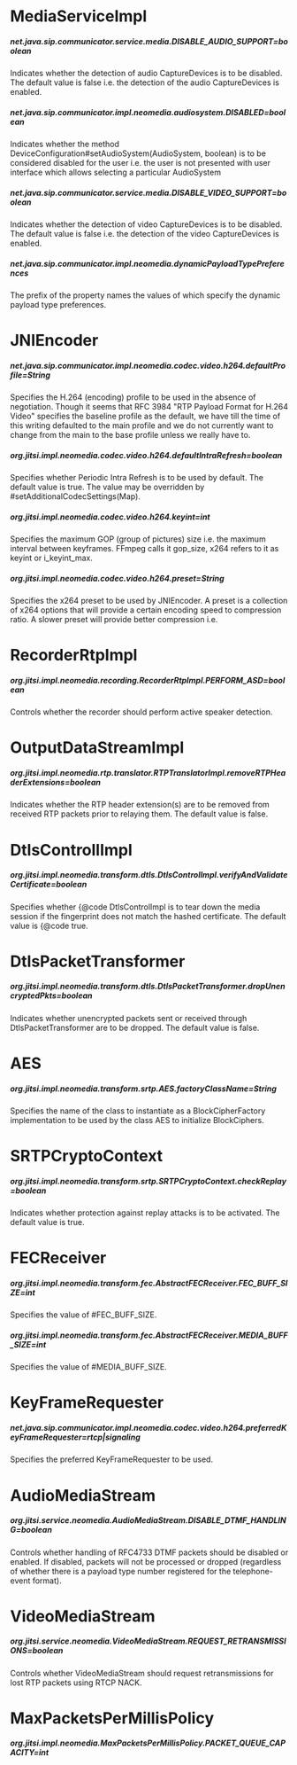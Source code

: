 # MediaServiceImpl

##### net.java.sip.communicator.service.media.DISABLE\_AUDIO\_SUPPORT=*boolean*

Indicates whether the detection of audio CaptureDevices is to be disabled. The default value is false i.e. the detection of the audio CaptureDevices is enabled.

##### net.java.sip.communicator.impl.neomedia.audiosystem.DISABLED=*boolean*

Indicates whether the method DeviceConfiguration#setAudioSystem(AudioSystem, boolean) is to be considered disabled for the user i.e. the user is not presented with user interface which allows selecting a particular AudioSystem

##### net.java.sip.communicator.service.media.DISABLE\_VIDEO\_SUPPORT=*boolean*

Indicates whether the detection of video CaptureDevices is to be disabled. The default value is false i.e. the detection of the video CaptureDevices is enabled.

##### net.java.sip.communicator.impl.neomedia.dynamicPayloadTypePreferences

The prefix of the property names the values of which specify the dynamic payload type preferences.

# JNIEncoder

##### net.java.sip.communicator.impl.neomedia.codec.video.h264.defaultProfile=*String*

Specifies the H.264 (encoding) profile to be used in the absence of negotiation. Though it seems that RFC 3984 "RTP Payload Format for H.264 Video" specifies the baseline profile as the default, we have till the time of this writing defaulted to the main profile and we do not currently want to change from the main to the base profile unless we really have to.

##### org.jitsi.impl.neomedia.codec.video.h264.defaultIntraRefresh=*boolean*

Specifies whether Periodic Intra Refresh is to be used by default. The default value is true. The value may be overridden by #setAdditionalCodecSettings(Map).

##### org.jitsi.impl.neomedia.codec.video.h264.keyint=*int*

Specifies the maximum GOP (group of pictures) size i.e. the maximum interval between keyframes. FFmpeg calls it gop\_size, x264 refers to it as keyint or i\_keyint\_max.

##### org.jitsi.impl.neomedia.codec.video.h264.preset=*String*
    
Specifies the x264 preset to be used by JNIEncoder. A preset is a collection of x264 options that will provide a certain encoding speed to compression ratio. A slower preset will provide better compression i.e.

# RecorderRtpImpl

##### org.jitsi.impl.neomedia.recording.RecorderRtpImpl.PERFORM\_ASD=*boolean*

Controls whether the recorder should perform active speaker detection.

# OutputDataStreamImpl

##### org.jitsi.impl.neomedia.rtp.translator.RTPTranslatorImpl.removeRTPHeaderExtensions=*boolean*

Indicates whether the RTP header extension(s) are to be removed from received RTP packets prior to relaying them. The default value is false.

# DtlsControllImpl

##### org.jitsi.impl.neomedia.transform.dtls.DtlsControlImpl.verifyAndValidateCertificate=*boolean*

Specifies whether {@code DtlsControlImpl is to tear down the media session if the fingerprint does not match the hashed certificate. The default value is {@code true.

# DtlsPacketTransformer

##### org.jitsi.impl.neomedia.transform.dtls.DtlsPacketTransformer.dropUnencryptedPkts=*boolean*

Indicates whether unencrypted packets sent or received through DtlsPacketTransformer are to be dropped. The default value is false.

# AES

##### org.jitsi.impl.neomedia.transform.srtp.AES.factoryClassName=*String*

Specifies the name of the class to instantiate as a BlockCipherFactory implementation to be used by the class AES to initialize BlockCiphers.

# SRTPCryptoContext

##### org.jitsi.impl.neomedia.transform.srtp.SRTPCryptoContext.checkReplay=*boolean*

Indicates whether protection against replay attacks is to be activated. The default value is true.

# FECReceiver

##### org.jitsi.impl.neomedia.transform.fec.AbstractFECReceiver.FEC\_BUFF\_SIZE=*int*

Specifies the value of #FEC\_BUFF\_SIZE.

##### org.jitsi.impl.neomedia.transform.fec.AbstractFECReceiver.MEDIA\_BUFF\_SIZE=*int*

Specifies the value of #MEDIA\_BUFF\_SIZE.

# KeyFrameRequester

##### net.java.sip.communicator.impl.neomedia.codec.video.h264.preferredKeyFrameRequester=*rtcp|signaling*

Specifies the preferred KeyFrameRequester to be used.

# AudioMediaStream

##### org.jitsi.service.neomedia.AudioMediaStream.DISABLE\_DTMF\_HANDLING=*boolean*

Controls whether handling of RFC4733 DTMF packets should be disabled or enabled. If disabled, packets will not be processed or dropped (regardless of whether there is a payload type number registered for the telephone-event format).

# VideoMediaStream

##### org.jitsi.service.neomedia.VideoMediaStream.REQUEST\_RETRANSMISSIONS=*boolean*

Controls whether VideoMediaStream should request retransmissions for lost RTP packets using RTCP NACK.

# MaxPacketsPerMillisPolicy

##### org.jitsi.impl.neomedia.MaxPacketsPerMillisPolicy.PACKET\_QUEUE\_CAPACITY=*int*
